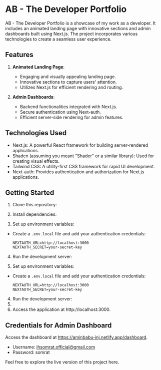 # AB - The Developer Portfolio

AB - The Developer Portfolio is a showcase of my work as a developer. It includes an animated landing page with innovative sections and admin dashboards built using Next.js. The project incorporates various technologies to create a seamless user experience.

## Features

1. **Animated Landing Page**:
   - Engaging and visually appealing landing page.
   - Innovative sections to capture users' attention.
   - Utilizes Next.js for efficient rendering and routing.

2. **Admin Dashboards**:
   - Backend functionalities integrated with Next.js.
   - Secure authentication using Next-auth.
   - Efficient server-side rendering for admin features.

## Technologies Used

- Next.js: A powerful React framework for building server-rendered applications.
- Shadcn (assuming you meant "Shader" or a similar library): Used for creating visual effects.
- Tailwind CSS: A utility-first CSS framework for rapid UI development.
- Next-auth: Provides authentication and authorization for Next.js applications.

## Getting Started

1. Clone this repository:

2. Install dependencies:

3. Set up environment variables:
- Create a `.env.local` file and add your authentication credentials:
  ```
  NEXTAUTH_URL=http://localhost:3000
  NEXTAUTH_SECRET=your-secret-key
  ```

4. Run the development server:

3. Set up environment variables:
- Create a `.env.local` file and add your authentication credentials:
  ```
  NEXTAUTH_URL=http://localhost:3000
  NEXTAUTH_SECRET=your-secret-key
  ```

4. Run the development server:
5. 
5. Access the application at http://localhost:3000.

## Credentials for Admin Dashboard
Access the dashboard at https://aminbabu-inj.netlify.app/dashboard.

- Username: ihsomrat.official@gmail.com
- Password: somrat

Feel free to explore the live version of this project here.

